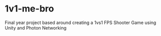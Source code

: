 # 1v1-me-bro
Final year project based around creating a 1vs1 FPS Shooter Game using Unity and Photon Networking
